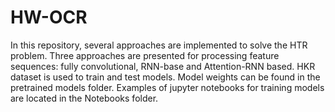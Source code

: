 # HW-OCR
In this repository, several approaches are implemented to solve the HTR problem. Three approaches are presented for processing feature sequences: fully convolutional, RNN-base and Attention-RNN based. HKR dataset is used to train and test models. 
Model weights can be found in the pretrained models folder.
Examples of jupyter notebooks for training models are located in the Notebooks folder.
